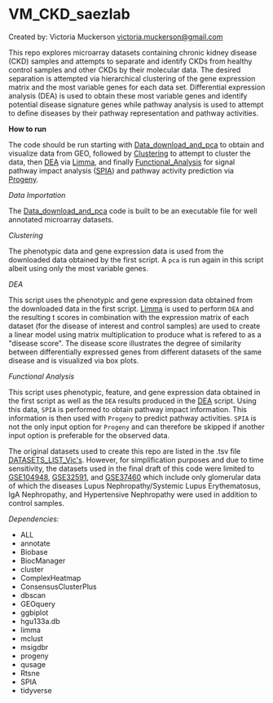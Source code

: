 # VM_CKD_saezlab

Created by: Victoria Muckerson
            victoria.muckerson@gmail.com

This repo explores microarray datasets containing chronic kidney disease (CKD) samples and attempts to separate
and identify CKDs from healthy control samples and other CKDs by their molecular data. The desired separation is attempted
via hierarchical clustering of the gene expression matrix and the most variable genes for each data set.
Differential expression analysis (DEA) is used to obtain these most variable genes and identify potential disease
signature genes while pathway analysis is used to attempt to define diseases by their pathway representation and
pathway activities. 



**How to run**

The code should be run starting with [Data_download_and_pca](https://github.com/saezlab/VM_CKD_saezlab/blob/master/Data_download_and_pca.Rmd) to obtain and visualize data from GEO, followed
by [Clustering](https://github.com/saezlab/VM_CKD_saezlab/blob/master/Clustering.Rmd) to attempt to cluster the data, then [DEA](https://github.com/saezlab/VM_CKD_saezlab/blob/master/DEA.Rmd) via [Limma](https://bioconductor.org/packages/release/bioc/html/limma.html), and finally [Functional_Analysis]() for signal
pathway impact analysis ([SPIA](http://bioconductor.org/packages/release/bioc/html/SPIA.html)) and pathway activity prediction via [Progeny](http://bioconductor.org/packages/release/bioc/html/progeny.html).



*Data Importation*

The [Data_download_and_pca](https://github.com/saezlab/VM_CKD_saezlab/blob/master/Data_download_and_pca.Rmd) code is built to be an executable file for well annotated microarray datasets.



*Clustering*

The phenotypic data and gene expression data is used from the downloaded data obtained by the first script.
A `pca` is run again in this script albeit using only the most variable genes.



*DEA*

This script uses the phenotypic and gene expression data obtained from the downloaded data in
the first script. [Limma](https://bioconductor.org/packages/release/bioc/html/limma.html) is used to perform `DEA` and the resulting t scores in combination with the expression
matrix of each dataset (for the disease of interest and control samples) are used to create a linear model
using matrix multiplication to produce what is refered to as a "disease score". The disease score illustrates
the degree of similarity between differentially expressed genes from different datasets of the same disease and
is visualized via box plots.



*Functional Analysis*

This script uses phenotypic, feature, and gene expression data obtained in the first script as well as the `DEA`
results produced in the [DEA](https://github.com/saezlab/VM_CKD_saezlab/blob/master/DEA.Rmd) script. Using this data, `SPIA` is performed to obtain pathway impact information. This
information is then used with `Progeny` to predict pathway activities. `SPIA` is not the only input option for `Progeny`
and can therefore be skipped if another input option is preferable for the observed data.



The original datasets used to create this repo are listed in the .tsv file [DATASETS_LIST_Vic's](https://github.com/saezlab/VM_CKD_saezlab/blob/master/DATASETS_LIST%20_Vic's.tsv). However, for
simplification purposes and due to time sensitivity, the datasets used in the final draft of this code were limited to
[GSE104948](https://www.ncbi.nlm.nih.gov/geo/query/acc.cgi?acc=GSE104948), [GSE32591](https://www.ncbi.nlm.nih.gov/geo/query/acc.cgi?acc=GSE32591), and [GSE37460](https://www.ncbi.nlm.nih.gov/geo/query/acc.cgi) which include only glomerular data of which the diseases Lupus Nephropathy/Systemic Lupus Erythematosus, IgA Nephropathy, and Hypertensive Nephropathy were used in addition to control samples.



*Dependencies:*

- ALL
- annotate
- Biobase
- BiocManager
- cluster
- ComplexHeatmap
- ConsensusClusterPlus
- dbscan
- GEOquery
- ggbiplot
- hgu133a.db
- limma
- mclust
- msigdbr
- progeny
- qusage
- Rtsne
- SPIA
- tidyverse
